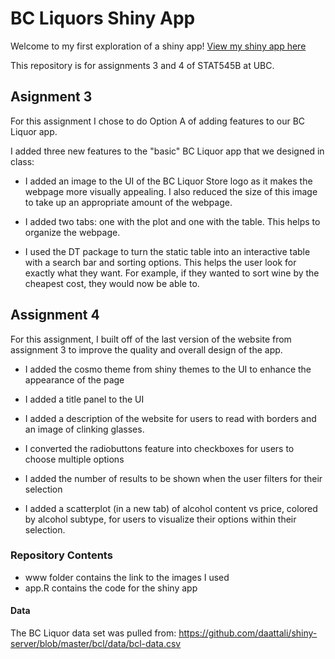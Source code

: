 # BC Liquors Shiny App

Welcome to my first exploration of a shiny app! [View my shiny app here](https://jg1121.shinyapps.io/assignment-b3-jg1121/)

This repository is for assignments 3 and 4 of STAT545B at UBC. 

## Asignment 3

For this assignment I chose to do Option A of adding features to our BC Liquor app.

I added three new features to the "basic" BC Liquor app that we designed in class: 

- I added an image to the UI of the BC Liquor Store logo as it makes the webpage more visually appealing. I also reduced the size of this image to take up an appropriate amount of the webpage. 

- I added two tabs: one with the plot and one with the table. This helps to organize the webpage.

- I used the DT package to turn the static table into an interactive table with a search bar and sorting options. This helps the user look for exactly what they want. For example, if they wanted to sort wine by the cheapest cost, they would now be able to. 

## Assignment 4
For this assignment, I built off of the last version of the website from assignment 3 to improve the quality and overall design of the app.

- I added the cosmo theme from shiny themes to the UI to enhance the appearance of the page 

- I added a title panel to the UI

- I added a description of the website for users to read with borders and an image of clinking glasses.

- I converted the radiobuttons feature into checkboxes for users to choose multiple options

- I added the number of results to be shown when the user filters for their selection

- I added a scatterplot (in a new tab) of alcohol content vs price, colored by alcohol subtype, for users to visualize their options within their selection.


### Repository Contents
- www folder contains the link to the images I used
- app.R contains the code for the shiny app



#### Data
The BC Liquor data set was pulled from: https://github.com/daattali/shiny-server/blob/master/bcl/data/bcl-data.csv
